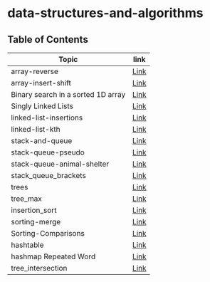 # data-structures-and-algorithms
## Table of Contents
| Topic | link |
| ----------- | ----------- |
| array-reverse | [Link](./array_reverse_pyhon/README.md) |
| array-insert-shift | [Link](./array-insert-shift_python/README.md) |
| Binary search in a sorted 1D array | [Link](./Binary-search-array/Binary-search-in-a-sorted-1D-array.md) |
| Singly Linked Lists | [Link](./linked-list/linked-list.md) |
| linked-list-insertions | [Link](./linked_list_insertions/linked-list-insertions.md) |
| linked-list-kth | [Link](./linked-list-kth/linked-list-kth.md) |
| stack-and-queue | [Link](./stack_and_queue/stack-and-queue.md) |
| stack-queue-pseudo | [Link](./stack-queue-pseudo/stack-queue-pseudo.md) |
| stack-queue-animal-shelter | [Link](./stack-queue-animal-shelter/stack-queue-animal-shelter.md) |
| stack_queue_brackets | [Link](./stack_queue_brackets/stack_queue_brackets.md) |
| trees | [Link](./trees/trees.md) |
| tree_max | [Link](./tree_max/tree_max.md) |
| insertion_sort | [Link](./sortingandinsertion/sorting-insertion.md) |
| sorting-merge | [Link](./sortingMerge/sorting_Merge.md) |
| Sorting-Comparisons | [Link](./sortingComparisons/Sorting-Comparisons.md) |
| hashtable | [Link](./hashtable/hashtable.md) |
| hashmap Repeated Word | [Link](./hashmap_repeated_word/hashmapRepeatedWord.md) |
| tree_intersection | [Link](./tree_intersection/tree_intersection.md) |